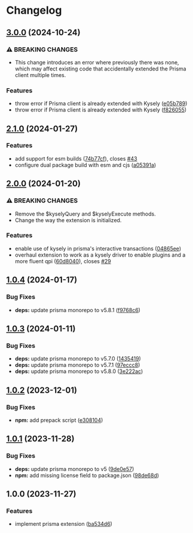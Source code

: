 # Changelog

## [3.0.0](https://github.com/eoin-obrien/prisma-extension-kysely/compare/v2.1.0...v3.0.0) (2024-10-24)


### ⚠ BREAKING CHANGES

* This change introduces an error where previously there was none, which may affect existing code that accidentally extended the Prisma client multiple times.

### Features

* throw error if Prisma client is already extended with Kysely ([e05b789](https://github.com/eoin-obrien/prisma-extension-kysely/commit/e05b789de80073d189b12457c8614837d56c8e17))
* throw error if Prisma client is already extended with Kysely ([f826055](https://github.com/eoin-obrien/prisma-extension-kysely/commit/f8260559fdddf28a3d587e10d6cff25fe38467a4))

## [2.1.0](https://github.com/eoin-obrien/prisma-extension-kysely/compare/v2.0.0...v2.1.0) (2024-01-27)


### Features

* add support for esm builds ([74b77cf](https://github.com/eoin-obrien/prisma-extension-kysely/commit/74b77cf5e1ef944b861d328e3bf1c5cdf8b997bc)), closes [#43](https://github.com/eoin-obrien/prisma-extension-kysely/issues/43)
* configure dual package build with esm and cjs ([a05391a](https://github.com/eoin-obrien/prisma-extension-kysely/commit/a05391a0938badb3295fc1ce4980f86a73ca88b0))

## [2.0.0](https://github.com/eoin-obrien/prisma-extension-kysely/compare/v1.0.4...v2.0.0) (2024-01-20)


### ⚠ BREAKING CHANGES

* Remove the $kyselyQuery and $kyselyExecute methods.
* Change the way the extension is initialized.

### Features

* enable use of kysely in prisma's interactive transactions ([04865ee](https://github.com/eoin-obrien/prisma-extension-kysely/commit/04865ee0a61323d508ca7ce0ebe1f5d9ae23c5cb))
* overhaul extension to work as a kysely driver to enable plugins and a more fluent qpi ([60d8040](https://github.com/eoin-obrien/prisma-extension-kysely/commit/60d8040f756e46b64edd1cc2f0eac3f4d2b5fe0d)), closes [#29](https://github.com/eoin-obrien/prisma-extension-kysely/issues/29)

## [1.0.4](https://github.com/eoin-obrien/prisma-extension-kysely/compare/v1.0.3...v1.0.4) (2024-01-17)


### Bug Fixes

* **deps:** update prisma monorepo to v5.8.1 ([f9768c6](https://github.com/eoin-obrien/prisma-extension-kysely/commit/f9768c670af13af51c1233cc66dcde8354a1fb2f))

## [1.0.3](https://github.com/eoin-obrien/prisma-extension-kysely/compare/v1.0.2...v1.0.3) (2024-01-11)


### Bug Fixes

* **deps:** update prisma monorepo to v5.7.0 ([1435419](https://github.com/eoin-obrien/prisma-extension-kysely/commit/143541957f0c1685abb64c89beb8a030133ec39d))
* **deps:** update prisma monorepo to v5.7.1 ([97eccc8](https://github.com/eoin-obrien/prisma-extension-kysely/commit/97eccc8c4dcc22d73c7564d7760ac8317efbe397))
* **deps:** update prisma monorepo to v5.8.0 ([3e222ac](https://github.com/eoin-obrien/prisma-extension-kysely/commit/3e222ac8a2617f95f44bc4c595dbf184e1ad4e49))

## [1.0.2](https://github.com/eoin-obrien/prisma-extension-kysely/compare/v1.0.1...v1.0.2) (2023-12-01)


### Bug Fixes

* **npm:** add prepack script ([e308104](https://github.com/eoin-obrien/prisma-extension-kysely/commit/e308104ed8c5578dc709e0e8e1f6de2998ad7fe3))

## [1.0.1](https://github.com/eoin-obrien/prisma-extension-kysely/compare/v1.0.0...v1.0.1) (2023-11-28)


### Bug Fixes

* **deps:** update prisma monorepo to v5 ([9de0e57](https://github.com/eoin-obrien/prisma-extension-kysely/commit/9de0e5774446f86b93bbe71fcfce41acf681e9d9))
* **npm:** add missing license field to package.json ([98de68d](https://github.com/eoin-obrien/prisma-extension-kysely/commit/98de68d1b57f7a7ecd3145cab82749e9de34f9c7))

## 1.0.0 (2023-11-27)


### Features

* implement prisma extension ([ba534d6](https://github.com/eoin-obrien/prisma-extension-kysely/commit/ba534d663b3a020306c168485b8b9739d54f7a53))
